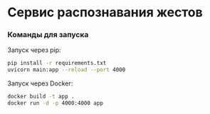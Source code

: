 # Сервис распознавания жестов

### Команды для запуска

Запуск через pip:

```bash
pip install -r requirements.txt
uvicorn main:app --reload --port 4000
```

Запуск через Docker:
```bash
docker build -t app .
docker run -d -p 4000:4000 app
```
